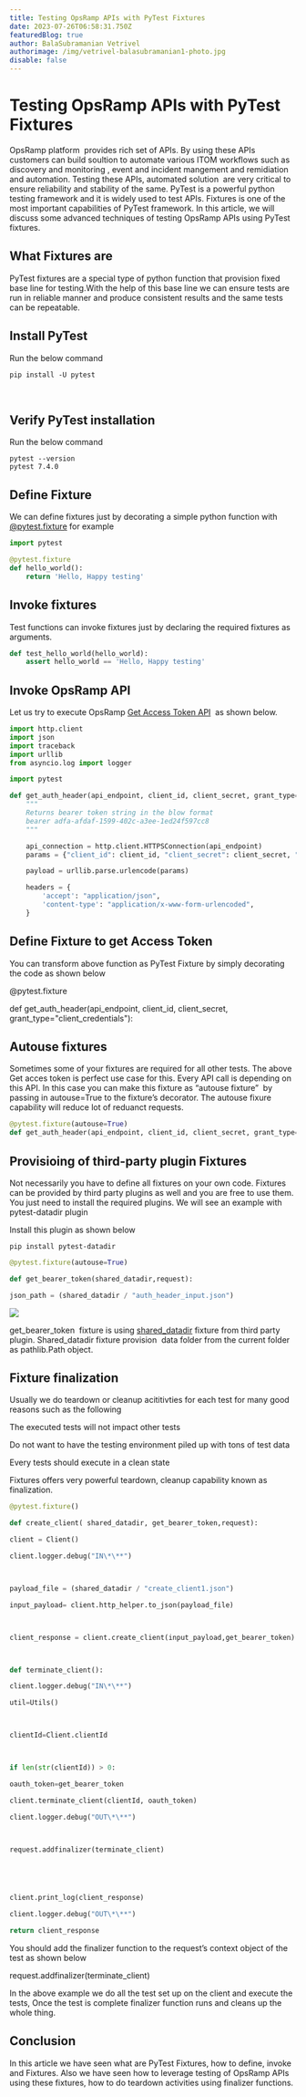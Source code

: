 ```yaml
---
title: Testing OpsRamp APIs with PyTest Fixtures
date: 2023-07-26T06:58:31.750Z
featuredBlog: true
author: BalaSubramanian Vetrivel
authorimage: /img/vetrivel-balasubramanian1-photo.jpg
disable: false
---
```

<!--StartFragment-->

# Testing OpsRamp APIs with PyTest Fixtures



OpsRamp platform  provides rich set of APIs. By using these APIs customers can build soultion to automate various ITOM workflows such as discovery and monitoring , event and incident mangement and remidiation and automation. Testing these APIs, automated solution  are very critical to ensure reliability and stability of the same. PyTest is a powerful python testing framework and it is widely used to test APIs. Fixtures is one of the most important capabilities of PyTest framework. In this article, we will discuss some advanced techniques of testing OpsRamp APIs using PyTest fixtures.



## What Fixtures are 

PyTest fixtures are a special type of python function that provision fixed base line for testing.With the help of this base line we can ensure tests are run in reliable manner and produce consistent results and the same tests can be repeatable.

## Install PyTest

Run the below command 

```shell
pip install -U pytest
```

 

## Verify PyTest installation 

Run the below command 

```shell
pytest --version
pytest 7.4.0

```

## Define Fixture

We can define fixtures just by decorating a simple python function with [@pytest.fixture](https://docs.pytest.org/en/6.2.x/reference.html#pytest.fixture) for example 

```python
import pytest

@pytest.fixture
def hello_world():
    return 'Hello, Happy testing'
```



## Invoke fixtures

Test functions can invoke fixtures just by declaring the required fixtures as arguments. 

```python
def test_hello_world(hello_world):
    assert hello_world == 'Hello, Happy testing'
```

## Invoke OpsRamp API

Let us try to execute OpsRamp [Get Access Token API](https://develop.opsramp.com/v2/api/auth/tenancy-auth-oauth-token)  as shown below.

```python
import http.client
import json
import traceback
import urllib
from asyncio.log import logger

import pytest

def get_auth_header(api_endpoint, client_id, client_secret, grant_type="client_credentials"):
    """
    Returns bearer token string in the blow format
    bearer adfa-afdaf-1599-402c-a3ee-1ed24f597cc8
    """

    api_connection = http.client.HTTPSConnection(api_endpoint)
    params = {"client_id": client_id, "client_secret": client_secret, "grant_type": "client_credentials"}

    payload = urllib.parse.urlencode(params)

    headers = {
        'accept': "application/json",
        'content-type': "application/x-www-form-urlencoded",
    }

```

## Define Fixture to get Access Token

You can transform above function as PyTest Fixture by simply decorating the code as shown below 



@pytest.fixture

def get_auth_header(api_endpoint, client_id, client_secret, grant_type="client_credentials"):



## Autouse fixtures

Sometimes some of your fixtures are required for all other tests. The above Get acces token is perfect use case for this. Every API call is depending on this API. In this case you can make this fixture as “autouse fixture”  by passing in autouse=True to the fixture’s decorator. The autouse fixure capability will reduce lot of reduanct requests. 

```python
@pytest.fixture(autouse=True)
def get_auth_header(api_endpoint, client_id, client_secret, grant_type="client_credentials"):
```



## Provisioing of third-party plugin Fixtures 

Not necessarily you have to define all fixtures on your own code. Fixtures can be provided by third party plugins as well and you are free to use them. You just need to install the required plugins. We will see an example with  pytest-datadir plugin



Install this plugin as shown below 

```shell
pip install pytest-datadir
```



```python
@pytest.fixture(autouse=True)

def get_bearer_token(shared_datadir,request):

json_path = (shared_datadir / "auth_header_input.json")
```

![](https://lh4.googleusercontent.com/dacTgDdw17BzeyCitShA73WSip9LVtenQoNN-uraaN5tKEU5cA_xP3cEmNPWmTzU3A1HegdoOVvwPbyYqQuoLeEk4W766nIvpBdoTzUdIiT2dXiOQG0_h7atQWS7-T9qvRrieuhlEV84VS15ir11Ocw)



get_bearer_token  fixture is using [shared_datadir](https://pypi.org/project/pytest-datadir/) fixture from third party plugin. Shared_datadir fixture provision  data folder from the current folder as pathlib.Path object. 



## Fixture finalization

Usually we do teardown or cleanup acititivties for each test for many good reasons such as the following 

The executed tests will not impact other tests

Do not want to have the testing environment piled up with tons of test data

Every tests should execute in a clean state



Fixtures offers very powerful teardown, cleanup capability known as finalization. 



```python
@pytest.fixture()

def create_client( shared_datadir, get_bearer_token,request):

client = Client()

client.logger.debug("IN\*\**")



payload_file = (shared_datadir / "create_client1.json")

input_payload= client.http_helper.to_json(payload_file)



client_response = client.create_client(input_payload,get_bearer_token)



def terminate_client():

client.logger.debug("IN\*\**")

util=Utils()



clientId=Client.clientId



if len(str(clientId)) > 0:

oauth_token=get_bearer_token

client.terminate_client(clientId, oauth_token)

client.logger.debug("OUT\*\**")



request.addfinalizer(terminate_client)





client.print_log(client_response)

client.logger.debug("OUT\*\**")

return client_response
```

You should add the finalizer function to the request’s context object of the test as shown below 

request.addfinalizer(terminate_client)



In the above example we do all the test set up on the client and execute the tests, Once the test is complete finalizer function runs and cleans up the whole thing. 



## Conclusion

In this article we have seen what are PyTest Fixtures, how to define, invoke and Fixtures. Also we have seen how to leverage testing of OpsRamp APIs using these fixtures, how to do teardown activities using finalizer functions. 







<!--EndFragment-->